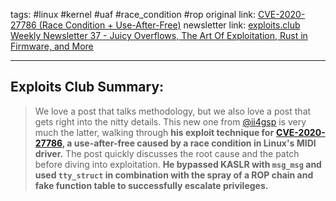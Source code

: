 tags: #linux #kernel #uaf #race_condition #rop
original link: [CVE-2020-27786 (Race Condition + Use-After-Free)](https://ii4gsp.github.io/cve-2020-27786/?ref=blog.exploits.club) 
newsletter link:  [exploits.club Weekly Newsletter 37 - Juicy Overflows, The Art Of Exploitation, Rust in Firmware, and More](https://blog.exploits.club/exploits-club-weekly-newsletter-37-juicy-overflows-the-art-of-exploitation-rust-in-firmware-and-more/)

---
## Exploits Club Summary:
> We love a post that talks methodology, but we also love a post that gets right into the nitty details. This new one from [@ii4gsp](https://ii4gsp.github.io/cve-2020-27786/?ref=blog.exploits.club) is very much the latter, walking through **his exploit technique for** [**CVE-2020-27786**](https://nvd.nist.gov/vuln/detail/CVE-2020-27786?ref=blog.exploits.club)**, a use-after-free caused by a race condition in Linux's MIDI driver.** The post quickly discusses the root cause and the patch before diving into exploitation. **He bypassed KASLR with `msg_msg` and used `tty_struct` in combination with the spray of a ROP chain and fake function table to successfully escalate privileges.**